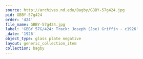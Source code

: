 ```yaml
---
source: http://archives.nd.edu/Bagby/GBBY-57g424.jpg
pid: GBBY-57g424
order: '424'
file_name: GBBY-57g424.jpg
label: 'GBBY 57G/424: Track: Joseph (Joe) Griffin - c1926'
_date: '1926'
object_type: glass plate negative
layout: generic_collection_item
collection: bagby
---
```

